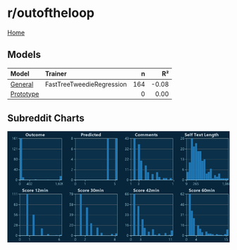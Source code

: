 # r/outoftheloop

[Home](../index.md)

## Models

|Model|Trainer|n|R²|
|:---|:---|---:|---:|
|[General](models/guess_outoftheloop_General.md)|FastTreeTweedieRegression|164|-0.08|
|[Prototype](models/guess_outoftheloop_Prototype.md)||0|0.00|

## Subreddit Charts

![r/outoftheloop Distributions](../images/guess_outoftheloop_Distributions.png "r/outoftheloop Distributions")

